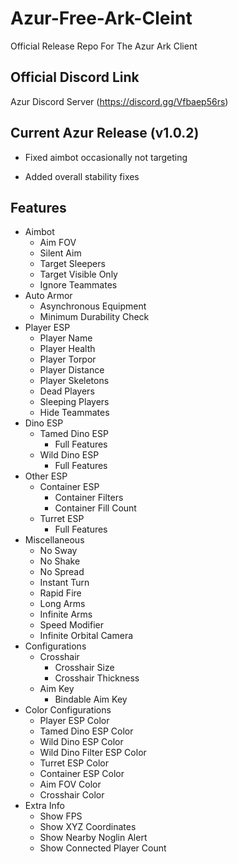 
# Azur-Free-Ark-Cleint

Official Release Repo For The Azur Ark Client
## Official Discord Link

Azur Discord Server (https://discord.gg/Vfbaep56rs)


## Current Azur Release (v1.0.2)

 - Fixed aimbot occasionally not targeting

- Added overall stability fixes

## Features

- Aimbot
  - Aim FOV
  - Silent Aim
  - Target Sleepers
  - Target Visible Only
  - Ignore Teammates
- Auto Armor
  - Asynchronous Equipment
  - Minimum Durability Check
- Player ESP
  - Player Name
  - Player Health
  - Player Torpor
  - Player Distance
  - Player Skeletons
  - Dead Players
  - Sleeping Players
  - Hide Teammates
- Dino ESP
  - Tamed Dino ESP
    - Full Features
  - Wild Dino ESP
    - Full Features
- Other ESP
  - Container ESP
    - Container Filters
    - Container Fill Count
  - Turret ESP
    - Full Features
- Miscellaneous
  - No Sway
  - No Shake
  - No Spread
  - Instant Turn
  - Rapid Fire
  - Long Arms
  - Infinite Arms
  - Speed Modifier
  - Infinite Orbital Camera
- Configurations
  - Crosshair
    - Crosshair Size
    - Crosshair Thickness
  - Aim Key
    - Bindable Aim Key
- Color Configurations
  - Player ESP Color
  - Tamed Dino ESP Color
  - Wild Dino ESP Color
  - Wild Dino Filter ESP Color
  - Turret ESP Color
  - Container ESP Color
  - Aim FOV Color
  - Crosshair Color
- Extra Info
  - Show FPS
  - Show XYZ Coordinates
  - Show Nearby Noglin Alert
  - Show Connected Player Count

